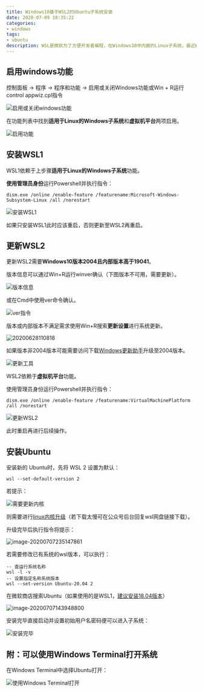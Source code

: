 ```yaml
---
title: Windows10基于WSL2的Ubuntu子系统安装
date: 2020-07-09 18:35:22
categories: 
- windows
tags:
- ubuntu
description: WSL是微软为了方便开发者编程，在Windows10中内嵌的Linux子系统，最近WSL2作为标准组件成为Windows10 2004版本的一部分，比起一代提升了文件系统的I/O性能和与Linux的兼容性。
---
```

## 启用windows功能

控制面板 -> 程序 -> 程序和功能 -> 启用或关闭Windows功能或Win + R运行control appwiz.cpl指令

![启用或关闭windows功能](https://gitee.com/gonghs/image/raw/master/img/20200628103732.png)

在功能列表中找到**适用于Linux的Windows子系统**和**虚拟机平台**两项启用。

![启用功能](https://gitee.com/gonghs/image/raw/master/img/20200628104633.png)

## 安装WSL1

WSL1依赖于上步骤**适用于Linux的Windows子系统**功能。

**使用管理员身份**运行Powershell并执行指令：

```
dism.exe /online /enable-feature /featurename:Microsoft-Windows-Subsystem-Linux /all /norestart
```

![安装WSL1](https://gitee.com/gonghs/image/raw/master/img/20200628105140.png)

如果只安装WSL1此时应该重启，否则更新至WSL2再重启。

## 更新WSL2

更新WSL2需要**Windows10版本2004且内部版本高于19041**。

版本信息可以通过Win+R运行winver确认（下图版本不可用，需要更新）。

![版本信息](https://gitee.com/gonghs/image/raw/master/img/20200628110225.png)

或在Cmd中使用ver命令确认。

![ver指令](https://gitee.com/gonghs/image/raw/master/img/20200628110352.png)

版本或内部版本不满足需求使用Win+R搜索**更新设置**进行系统更新。

![20200628110818](https://gitee.com/gonghs/image/raw/master/img/20200628114535.png)

如果版本非2004版本可能需要访问下载[Windows更新助手](https://www.microsoft.com/zh-cn/software-download/windows10)升级至2004版本。

![更新工具](https://gitee.com/gonghs/image/raw/master/img/20200628115058.png)

WSL2依赖于**虚拟机平台**功能。

使用管理员身份运行Powershell并执行指令：

```
dism.exe /online /enable-feature /featurename:VirtualMachinePlatform /all /norestart
```

![更新WSL2](https://gitee.com/gonghs/image/raw/master/img/20200707181605.png)

此时重启再进行后续操作。

##  安装Ubuntu

安装新的 Ubuntu时，先将 WSL 2 设置为默认：

```
wsl --set-default-version 2
```

若提示：

![需要更新内核](https://gitee.com/gonghs/image/raw/master/img/20200707181745.png)

则需要进行[linux内核升级](https://wslstorestorage.blob.core.windows.net/wslblob/wsl_update_x64.msi)（若下载太慢可在公众号后台回复wsl网盘链接下载）。

升级完毕后执行指令将提示：

![image-20200707235147861](https://gitee.com/gonghs/image/raw/master/img/20200707235154.png)

若需要修改已有系统的wsl版本，可以执行：

```
-- 查运行系统名称
wsl -l -v
-- 设置指定名称系统版本
wsl --set-version Ubuntu-20.04 2
```

在微软商店搜索Ubuntu（如果使用的是WSL1，[建议安装18.04版本](https://discourse.ubuntu.com/t/ubuntu-20-04-and-wsl-1/15291)）

![image-20200707143948800](https://gitee.com/gonghs/image/raw/master/img/20200707143949.png)

安装完毕直接启动并设置初始用户名密码便可以进入子系统：

![安装完毕](https://gitee.com/gonghs/image/raw/master/img/20200708000602.png)

## 附：可以使用Windows Terminal打开系统

在Windows Terminal中选择Ubuntu打开：

![使用Windows Terminal打开](https://gitee.com/gonghs/image/raw/master/img/20200709145140.png)